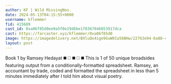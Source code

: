```yaml
---
author: KF | Wild MissingNos.
date: 2024-05-13T04:15:55+0000
username: kflemmer
fid: 415689
cast_id: 0xa06f85d0ee9a5f0e19d6be1f8367046853917dca
cast: https://farcaster.xyz/kflemmer/0xa06f85d0
image: https://imagedelivery.net/BXluQx4ige9GuW0Ia56BHw/22763e94-6a88-432b-6839-d11a025cd400/original
layout: post
---
```


Book 1 by Ramsey Hedayat
◼️ ◻️ ◼️ ◻️ ◼️
This is 1 of 50 unique broadsides featuring output from a conditionally-formatted spreadsheet. Ramsey, an accountant by trade, coded and formatted the spreadsheet in less than 5 minutes immediately after I told him about visual poetry.

<img src='https://imagedelivery.net/BXluQx4ige9GuW0Ia56BHw/22763e94-6a88-432b-6839-d11a025cd400/original' alt='' referrerpolicy='no-referrer'/>
